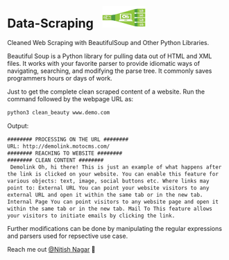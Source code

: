 # Data-Scraping &nbsp;&nbsp;<img src="https://github.com/nnagar02/data-scraping/blob/master/clean_bs4.png" width="100" height="50">

Cleaned Web Scraping with BeautifulSoup and Other Python Libraries.

Beautiful Soup is a Python library for pulling data out of HTML and XML files. It works with your favorite parser to provide idiomatic ways of navigating, searching, and modifying the parse tree. It commonly saves programmers hours or days of work.

Just to get the complete clean scraped content of a website. Run the command followed by the webpage URL as:

```python
python3 clean_beauty www.demo.com
```
Output:

```
######## PROCESSING ON THE URL ########
URL: http://demolink.motocms.com/
######## REACHING TO WEBSITE ########
######## CLEAN CONTENT ########
 Demolink Oh, hi there! This is just an example of what happens after the link is clicked on your website. You can enable this feature for various objects: text, image, social buttons etc. Where links may point to: External URL You can point your website visitors to any external URL and open it within the same tab or in the new tab. Internal Page You can point visitors to any website page and open it within the same tab or in the new tab. Mail To This feature allows your visitors to initiate emails by clicking the link. 
```
Further modifications can be done by manipulating the regular expressions and parsers used for repsective use case.

Reach me out [@Nitish Nagar](mailto:nnagar02@gmail.com?subject=[GitHub]%20Source%20Han%20Sans) :wave:
